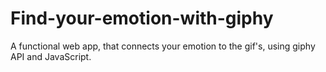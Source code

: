 # Find-your-emotion-with-giphy
A functional web app, that connects your emotion to the gif's, using giphy API and JavaScript.
